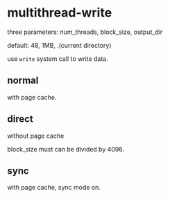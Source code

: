 # multithread-write
three parameters: num_threads, block_size, output_dir

default: 48, 1MB, .(current directory)

use `write` system call to write data.

## normal

with page cache.

## direct

without page cache

block_size must can be divided by 4096.

## sync

with page cache, sync mode on.
